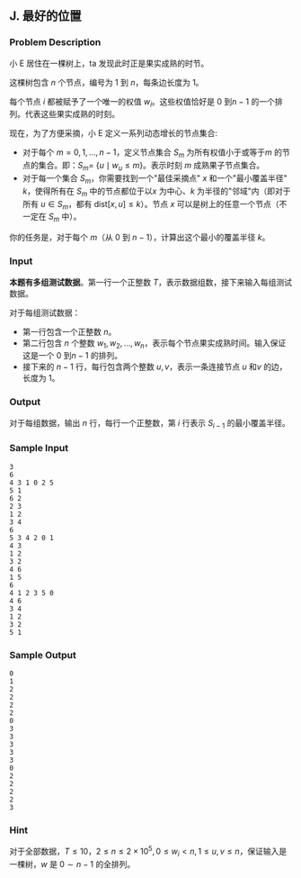 ## J. 最好的位置

### Problem Description

小 E 居住在一棵树上，ta 发现此时正是果实成熟的时节。

这棵树包含 $n$ 个节点，编号为 $1$ 到 $n$，每条边长度为 $1$。

每个节点 $i$ 都被赋予了一个唯一的权值 $w_i$。这些权值恰好是 $0$ 到$n-1$ 的一个排列。代表这些果实成熟的时刻。

现在，为了方便采摘，小 E 定义一系列动态增长的节点集合:
- 对于每个 $m=0,1,\dots, n-1$，定义节点集合 $S_m$ 为所有权值小于或等于$m$     的节点的集合。即：$S_m =$     {$u \mid w_u \leq m$}。表示时刻 $m$ 成熟果子节点集合。
- 对于每一个集合 $S_m$，你需要找到一个"最佳采摘点" $x$ 和一个"最小覆盖半径" $k$，使得所有在 $S_m$ 中的节点都位于以$x$     为中心、$k$ 为半径的"邻域"内（即对于所有 $u \in S_m$，都有 $\text{dist} [x, u] \leq k$）。节点 $x$ 可以是树上的任意一个节点（不一定在 $S_m$ 中）。

你的任务是，对于每个 $m$（从 $0$ 到 $n-1$），计算出这个最小的覆盖半径 $k$。

### Input

**本题有多组测试数据**。第一行一个正整数 $T$，表示数据组数，接下来输入每组测试数据。

对于每组测试数据：
- 第一行包含一个正整数 $n$。
- 第二行包含 $n$ 个整数 $w_1, w_2, \dots, w_n$，表示每个节点果实成熟时间。输入保证这是一个 $0$ 到$n-1$     的排列。
- 接下来的 $n-1$ 行，每行包含两个整数 $u, v$，表示一条连接节点 $u$ 和$v$     的边，长度为 $1$。

### Output

对于每组数据，输出 $n$ 行，每行一个正整数，第 $i$ 行表示 $S_{i-1}$ 的最小覆盖半径。

### Sample Input

```plain
3
6
4 3 1 0 2 5
5 1
6 2
2 3
1 2
3 4
6
5 3 4 2 0 1
4 3
1 2
3 2
4 6
1 5
6
4 1 2 3 5 0
4 6
3 4
1 2
3 2
5 1
```

### Sample Output

```plain
0
1
2
2
2
2
0
3
3
3
3
3
0
2
2
2
2
3
```

### Hint

对于全部数据，$T\leq 10，2\leq n\leq 2\times 10^5, 0\leq w_i<n, 1\leq u,v\leq n$，保证输入是一棵树，$w$ 是 $0\sim n-1$ 的全排列。

